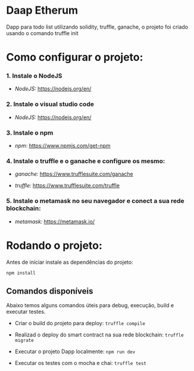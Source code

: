 ﻿# Daap Etherum

Dapp para todo list utilizando solidity, truffle, ganache, o projeto foi criado usando o comando truffle init

# Como configurar o projeto:

### 1. Instale o NodeJS

- _NodeJS:_ https://nodejs.org/en/

### 2. Instale o visual studio code

- _NodeJS:_ https://nodejs.org/en/

### 3. Instale o npm

- _npm:_ https://www.npmjs.com/get-npm

### 4. Instale o truffle e o ganache e configure os mesmo:

- _ganache:_ https://www.trufflesuite.com/ganache

- _truffle:_ https://www.trufflesuite.com/truffle

### 5. Instale o metamask no seu navegador e conect a sua rede blockchain:

- _metamask:_ https://metamask.io/


# Rodando o projeto:

Antes de iniciar instale as dependências do projeto:

`npm install`

## Comandos disponíveis

Abaixo temos alguns comandos úteis para debug, execução, build e executar testes.

- Criar o build do projeto para deploy:
  `truffle compile`
  
- Realizad o deploy do smart contract na sua rede blockchain:
  `truffle migrate`

* Executar o projeto Dapp localmente:
  `npm run dev`

- Executar os testes com o mocha e chai:
  `truffle test`
